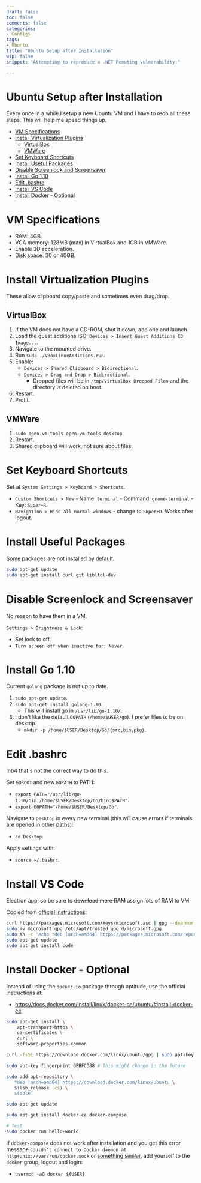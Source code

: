 ```yaml
---
draft: false
toc: false
comments: false
categories:
- Configs
tags:
- Ubuntu
title: "Ubuntu Setup after Installation"
wip: false
snippet: "Attempting to reproduce a .NET Remoting vulnerability."

---
```


# Ubuntu Setup after Installation
Every once in a while I setup a new Ubuntu VM and I have to redo all these steps. This will help me speed things up.

<!-- MarkdownTOC -->

- [VM Specifications](#vm-specifications)
- [Install Virtualization Plugins](#install-virtualization-plugins)
  - [VirtualBox](#virtualbox)
  - [VMWare](#vmware)
- [Set Keyboard Shortcuts](#set-keyboard-shortcuts)
- [Install Useful Packages](#install-useful-packages)
- [Disable Screenlock and Screensaver](#disable-screenlock-and-screensaver)
- [Install Go 1.10](#install-go-110)
- [Edit .bashrc](#edit-bashrc)
- [Install VS Code](#install-vs-code)
- [Install Docker - Optional](#install-docker---optional)

<!-- /MarkdownTOC -->

<a id="vm-specifications"></a>
# VM Specifications

- RAM: 4GB.
- VGA memory: 128MB (max) in VirtualBox and 1GB in VMWare.
- Enable 3D acceleration.
- Disk space: 30 or 40GB.

<a id="install-virtualization-plugins"></a>
# Install Virtualization Plugins
These allow clipboard copy/paste and sometimes even drag/drop.

<a id="virtualbox"></a>
## VirtualBox

1. If the VM does not have a CD-ROM, shut it down, add one and launch.
2. Load the guest additions ISO: `Devices > Insert Guest Additions CD Image...`.
3. Navigate to the mounted drive.
4. Run `sudo ./VBoxLinuxAdditions.run`.
5. Enable:
    - `Devices > Shared Clipboard > Bidirectional`.
    - `Devices > Drag and Drop > Bidirectional`.
        - Dropped files will be in `/tmp/VirtualBox Dropped Files` and the directory is deleted on boot.
6. Restart.
7. Profit.

<a id="vmware"></a>
## VMWare

1. `sudo open-vm-tools open-vm-tools-desktop`.
2. Restart.
3. Shared clipboard will work, not sure about files.

<a id="set-keyboard-shortcuts"></a>
# Set Keyboard Shortcuts
Set at `System Settings > Keyboard > Shortcuts`.

- `Custom Shortcuts > New` - Name: `terminal` - Command: `gnome-terminal` - Key: `Super+R`.
- `Navigation > Hide all normal windows` - change to `Super+D`. Works after logout.

<a id="install-useful-packages"></a>
# Install Useful Packages
Some packages are not installed by default.

``` bash
sudo apt-get update
sudo apt-get install curl git libltdl-dev 
```

<a id="disable-screenlock-and-screensaver"></a>
# Disable Screenlock and Screensaver
No reason to have them in a VM.

`Settings > Brightness & Lock`:
- Set lock to off.
- `Turn screen off when inactive for: Never`.

<a id="install-go-110"></a>
# Install Go 1.10
Current `golang` package is not up to date.

1. `sudo apt-get update`.
2. `sudo apt-get install golang-1.10`.
    - This will install go in `/usr/lib/go-1.10/`.
3. I don't like the default `GOPATH` (`/home/$USER/go`). I prefer files to be on desktop.
    - `mkdir -p /home/$USER/Desktop/Go/{src,bin,pkg}`.

<a id="edit-bashrc"></a>
# Edit .bashrc
Inb4 that's not the correct way to do this.

Set `GOROOT` and new `GOPATH` to PATH:
- `export PATH="/usr/lib/go-1.10/bin:/home/$USER/Desktop/Go/bin:$PATH"`.
- `export GOPATH="/home/$USER/Desktop/Go"`.

Navigate to `Desktop` in every new terminal (this will cause errors if terminals are opened in other paths):

- `cd Desktop`.

Apply settings with:

- `source ~/.bashrc`.

<a id="install-vs-code"></a>
# Install VS Code
Electron app, so be sure to ~~download more RAM~~ assign lots of RAM to VM.

Copied from [official instructions][vs-code-official-installation]:

``` bash
curl https://packages.microsoft.com/keys/microsoft.asc | gpg --dearmor > microsoft.gpg
sudo mv microsoft.gpg /etc/apt/trusted.gpg.d/microsoft.gpg
sudo sh -c 'echo "deb [arch=amd64] https://packages.microsoft.com/repos/vscode stable main" > /etc/apt/sources.list.d/vscode.list'
sudo apt-get update
sudo apt-get install code
```

<a id="install-docker---optional"></a>
# Install Docker - Optional
Instead of using the `docker.io` package through aptitude, use the official instructions at:

- https://docs.docker.com/install/linux/docker-ce/ubuntu/#install-docker-ce

``` bash
sudo apt-get install \
    apt-transport-https \
    ca-certificates \
    curl \
    software-properties-common

curl -fsSL https://download.docker.com/linux/ubuntu/gpg | sudo apt-key add -

sudo apt-key fingerprint 0EBFCD88 # This might change in the future

sudo add-apt-repository \
   "deb [arch=amd64] https://download.docker.com/linux/ubuntu \
   $(lsb_release -cs) \
   stable"

sudo apt-get update

sudo apt-get install docker-ce docker-compose

# Test
sudo docker run hello-world
```

If `docker-compose` does not work after installation and you get this error message `Couldn't connect to Docker daemon at http+unix://var/run/docker.sock` or [something similar][docker-compose-issue], add yourself to the `docker` group, logout and login:

- `usermod -aG docker ${USER}`

<!-- Links -->
[vs-code-official-installation]: https://code.visualstudio.com/docs/setup/linux#_installation
[docker-compose-issue]: https://github.com/docker/compose/issues/1214#issuecomment-102246925
